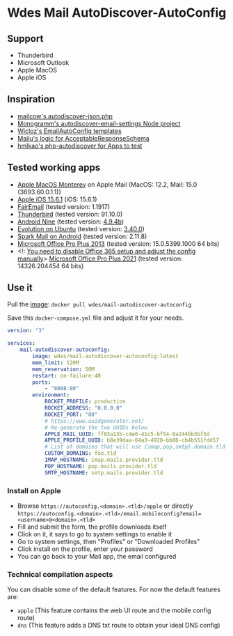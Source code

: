 # Wdes Mail AutoDiscover-AutoConfig

## Support

- Thunderbird
- Microsoft Outlook
- Apple MacOS
- Apple iOS

## Inspiration

- [mailcow's autodiscover-json.php](https://github.com/mailcow/mailcow-dockerized/blob/master/data/web/autodiscover-json.php)
- [Monogramm's autodiscover-email-settings Node project](https://github.com/Monogramm/autodiscover-email-settings)
- [Wicloz's EmailAutoConfig templates](https://github.com/Wicloz/EmailAutoConfig/tree/8e02dbd6dca7edfd748802028ba711289a7fe1a5/templates)
- [Mailu's logic for AcceptableResponseSchema](https://github.com/Mailu/Mailu/blob/c15e4e6015592735fa6f730af72b8332e93ae672/core/admin/mailu/internal/views/autoconfig.py#L55-L91)
- [hmlkao's php-autodiscover for Apps to test](https://github.com/hmlkao/php-autodiscover#readme)

## Tested working apps

- [Apple MacOS Monterey](https://www.apple.com/fr/macos/monterey/) on Apple Mail (MacOS: 12.2, Mail: 15.0 (3693.60.0.1.1))
- [Apple iOS 15.6.1](https://support.apple.com/en-us/HT213412) (iOS: 15.6.1)
- [FairEmail](https://github.com/M66B/FairEmail) (tested version: 1.1917)
- [Thunderbird](https://www.thunderbird.net/) (tested version: 91.10.0)
- [Android Nine](https://www.9folders.com/en/index.html) (tested version: [4.9.4b](https://play.google.com/store/apps/details?id=com.ninefolders.hd3))
- [Evolution on Ubuntu](https://wiki.gnome.org/Apps/Evolution/) (tested version: [3.40.0](https://gitlab.gnome.org/GNOME/evolution/-/tree/3.40.0/))
- [Spark Mail on Android](https://sparkmailapp.com/) (tested version: 2.11.8)
- [Microsoft Office Pro Plus 2013](https://wikipedia.org/wiki/Microsoft_Office_2013) (tested version: 15.0.5399.1000 64 bits)
- <!: [You need to disable Office 365 setup and adjust the config manually](https://github.com/smartlyway/email-autoconfig-php/issues/2)> [Microsoft Office Pro Plus 2021](https://wikipedia.org/wiki/Microsoft_Office_2013) (tested version: 14326.204454 64 bits)

## Use it

Pull the [image](https://hub.docker.com/r/wdes/mail-autodiscover-autoconfig): `docker pull wdes/mail-autodiscover-autoconfig`

Save this `docker-compose.yml` file and adjust it for your needs.

```yml
version: "3"

services:
    mail-autodiscover-autoconfig:
        image: wdes/mail-autodiscover-autoconfig:latest
        mem_limit: 120M
        mem_reservation: 50M
        restart: on-failure:40
        ports:
            - "8088:80"
        environment:
            ROCKET_PROFILE: production
            ROCKET_ADDRESS: "0.0.0.0"
            ROCKET_PORT: "80"
            # https://www.uuidgenerator.net/
            # Re-generate the two UUIDs below
            APPLE_MAIL_UUID: ff83a13b-c4e6-41c5-bf54-0a244bb3bf5d
            APPLE_PROFILE_UUID: b8e39daa-64a3-4928-bb86-cb4b551fdd57
            # List of domains that will use {imap,pop,smtp}.domain.tld instead of the hosts below
            CUSTOM_DOMAINS: foo.tld
            IMAP_HOSTNAME: imap.mails.provider.tld
            POP_HOSTNAME: pop.mails.provider.tld
            SMTP_HOSTNAME: smtp.mails.provider.tld
```

### Install on Apple

- Browse `https://autoconfig.<domain>.<tld>/apple` or directly `https://autoconfig.<domain>.<tld>/email.mobileconfig?email=<username>@<domain>.<tld>`
- Fill and submit the form, the profile downloads itself
- Click on it, it says to go to system settings to enable it
- Go to system settings, then "Profiles" or "Downloaded Profiles"
- Click install on the profile, enter your password
- You can go back to your Mail app, the email configured

### Technical compilation aspects

You can disable some of the default features. For now the default features are:

- `apple` (This feature contains the web UI route and the mobile config route)
- `dns` (This feature adds a DNS txt route to obtain your ideal DNS config)
